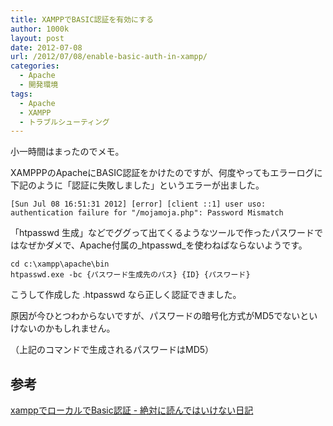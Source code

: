 ```yaml
---
title: XAMPPでBASIC認証を有効にする
author: 1000k
layout: post
date: 2012-07-08
url: /2012/07/08/enable-basic-auth-in-xampp/
categories:
  - Apache
  - 開発環境
tags:
  - Apache
  - XAMPP
  - トラブルシューティング
---
```

小一時間はまったのでメモ。

XAMPPPのApacheにBASIC認証をかけたのですが、何度やってもエラーログに下記のように「認証に失敗しました」というエラーが出ました。

```
[Sun Jul 08 16:51:31 2012] [error] [client ::1] user uso: authentication failure for "/mojamoja.php": Password Mismatch
```


「htpasswd 生成」などでググって出てくるようなツールで作ったパスワードではなぜかダメで、Apache付属の_htpasswd_を使わねばならないようです。

```
cd c:\xampp\apache\bin
htpasswd.exe -bc {パスワード生成先のパス} {ID} {パスワード}
```


こうして作成した .htpasswd なら正しく認証できました。

原因が今ひとつわからないですが、パスワードの暗号化方式がMD5でないといけないのかもしれません。

（上記のコマンドで生成されるパスワードはMD5）

## 参考

[xamppでローカルでBasic認証 - 絶対に読んではいけない日記](http://d.hatena.ne.jp/ise_daisuke/20080412/1207978885)